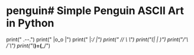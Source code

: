 # penguin# Simple Penguin ASCII Art in Python
print("   .--.")
print("  |o_o |")
print("  |:_/ |")
print(" //   \\ \\")
print("(|     | )")
print("/'\\_   _/`\\")
print("\\___)=(___/")
